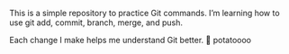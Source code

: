 This is a simple repository to practice Git commands.
I’m learning how to use git add, commit, branch, merge, and push.

Each change I make helps me understand Git better. 🚀
potatoooo
